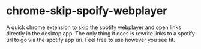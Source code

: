 chrome-skip-spoify-webplayer
=============

A quick chrome extension to skip the spotify webplayer and open links directly in the desktop app. The only thing it does is rewrite links to a spotify url to go via the spotify app uri. Feel free to use however you see fit.
